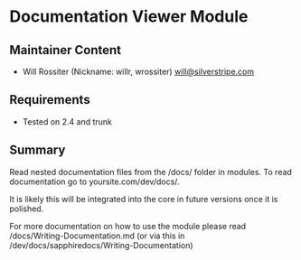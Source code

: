 # Documentation Viewer Module

## Maintainer Content
* Will Rossiter (Nickname: willr, wrossiter) <will@silverstripe.com>

## Requirements
* Tested on 2.4 and trunk

## Summary
Read nested documentation files from the /docs/ folder in modules. To read documentation go to yoursite.com/dev/docs/.

It is likely this will be integrated into the core in future versions once it is polished.

For more documentation on how to use the module please read /docs/Writing-Documentation.md (or via this in /dev/docs/sapphiredocs/Writing-Documentation)